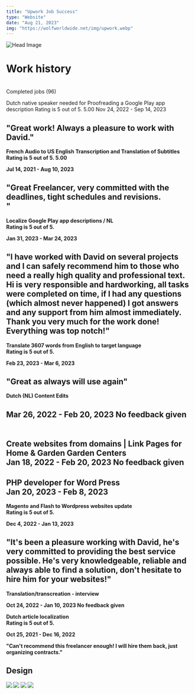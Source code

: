 ```yaml
---
title: "Upwork Job Success"
type: "Website"
date: "Aug 21, 2023"
img: "https://wolfworldwide.net/img/upwork.webp"
---
```


![Head Image](https://wolfworldwide.net/img/upwork.webp)

# Work history


<br> Completed jobs (96) </br>

Dutch native speaker needed for Proofreading a Google Play app description
Rating is 5 out of 5.
5.00
Nov 24, 2022 - Sep 14, 2023

<b>"Great work! Always a pleasure to work with David."</br>
--


French Audio to US English Transcription and Translation of Subtitles
Rating is 5 out of 5.
5.00

Jul 14, 2021 - Aug 10, 2023

<b>"Great Freelancer, very committed with the deadlines, tight schedules and revisions.</br>"
--


<b>Localize Google Play app descriptions / NL</br>
Rating is 5 out of 5.

Jan 31, 2023 - Mar 24, 2023

<b>"I have worked with David on several projects and I can safely recommend him to those who need a really high quality and professional text. Hi is very responsible and hardworking, all tasks were completed on time, if I had any questions (which almost never happened) I got answers and any support from him almost immediately. Thank you very much for the work done! Everything was top notch!"</br>
--

<b>Translate 3607 words from English to target language</br>
Rating is 5 out of 5.

Feb 23, 2023 - Mar 6, 2023

<b>"Great as always will use again"</br>
--
<b>Dutch (NL) Content Edits</br>

Mar 26, 2022 - Feb 20, 2023
No feedback given
--

<br>Create websites from domains | Link Pages for Home & Garden Garden Centers</br>
Jan 18, 2022 - Feb 20, 2023
No feedback given
--
<b>PHP developer for Word Press</br>
Jan 20, 2023 - Feb 8, 2023
--

<b>Magento and Flash to Wordpress websites update</br>
Rating is 5 out of 5.

Dec 4, 2022 - Jan 13, 2023


<b>"It's been a pleasure working with David, he's very committed to providing the best service possible. He's very knowledgeable, reliable and always able to find a solution, don't hesitate to hire him for your websites!"</br>
--

<b>Translation/transcreation - interview</br>

Oct 24, 2022 - Jan 10, 2023
No feedback given

<b>Dutch article localization</br>
Rating is 5 out of 5.

Oct 25, 2021 - Dec 16, 2022

<b>"Can't recommend this freelancer enough! I will hire them back, just organizing contracts."</br>

## Design

![](https://wolfworldwide.net/img/rentagent.png)
![](https://wolfworldwide.net/img/web5.png)
![](https://wolfworldwide.net/img/top-rated-plus-freelancer.webp)
![](https://wolfworldwide.net/img/mokkerschuur.png)